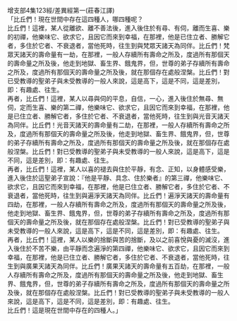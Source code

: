 增支部4集123經/差異經第一(莊春江譯)  
「比丘們！現在世間中存在這四種人，哪四種呢？  
比丘們！這裡，某人從離欲、離不善法後，進入後住於有尋、有伺，離而生喜、樂的初禪，他樂味它、欲求它，且因它而來到幸福，在那裡，他是已住立者、勝解它者，多住於它者、不衰退者，當他死時，往生到與梵眾天諸天為同伴。比丘們！梵眾天諸天的壽命量有一劫，在那裡，一般人存續所有壽命之所及，度過所有那個天的壽命量之所及後，他走到地獄、畜生界、餓鬼界，但，世尊的弟子存續所有壽命之所及，度過所有那個天的壽命量之所及後，就在那個存在處般涅槃。比丘們！對已受教導的聖弟子與未受教導的一般人來說，這是高下，這是不同，這是差別，即：有趣處、往生。  
再者，比丘們！這裡，某人以尋與伺的平息，自信，一心，進入後住於無尋、無伺，定而生喜、樂的第二禪，他樂味它、欲求它，且因它而來到幸福，在那裡，他是已住立者、勝解它者，多住於它者、不衰退者，當他死時，往生到與光音天諸天為同伴。比丘們！光音天諸天的壽命量有二劫，在那裡，一般人存續所有壽命之所及，度過所有那個天的壽命量之所及後，他走到地獄、畜生界、餓鬼界，但，世尊的弟子存續所有壽命之所及，度過所有那個天的壽命量之所及後，就在那個存在處般涅槃。比丘們！對已受教導的聖弟子與未受教導的一般人來說，這是高下，這是不同，這是差別，即：有趣處、往生。  
再者，比丘們！這裡，某人以喜的褪去與住於平靜，有念、正知，以身體感受樂，進入後住於這聖弟子宣說：『他是平靜、具念、住於樂者』的第三禪，他樂味它、欲求它，且因它而來到幸福，在那裡，他是已住立者、勝解它者，多住於它者、不衰退者，當他死時，往生到與遍淨天諸天為同伴。比丘們！遍淨天諸天的壽命量有四劫，在那裡，一般人存續所有壽命之所及，度過所有那個天的壽命量之所及後，他走到地獄、畜生界、餓鬼界，但，世尊的弟子存續所有壽命之所及，度過所有那個天的壽命量之所及後，就在那個存在處般涅槃。比丘們！對已受教導的聖弟子與未受教導的一般人來說，這是高下，這是不同，這是差別，即：有趣處、往生。  
再者，比丘們！這裡，某人以樂的捨斷與苦的捨斷，及以之前喜悅與憂的滅沒，進入後住於不苦不樂，由平靜而念遍淨的第四禪，他樂味它、欲求它，且因它而來到幸福，在那裡，他是已住立者、勝解它者，多住於它者、不衰退者，當他死時，往生到與廣果天諸天為同伴。比丘們！廣果天諸天的壽命量有五百劫，在那裡，一般人存續所有壽命之所及，度過所有那個天的壽命量之所及後，他走到地獄、畜生界、餓鬼界，但，世尊的弟子存續所有壽命之所及，度過所有那個天的壽命量之所及後，就在那個存在處般涅槃。比丘們！對已受教導的聖弟子與未受教導的一般人來說，這是高下，這是不同，這是差別，即：有趣處、往生。  
比丘們！這是現在世間中存在的四種人。」  
  
  
